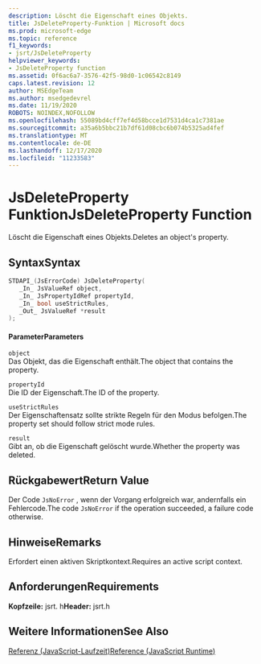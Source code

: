 ```yaml
---
description: Löscht die Eigenschaft eines Objekts.
title: JsDeleteProperty-Funktion | Microsoft docs
ms.prod: microsoft-edge
ms.topic: reference
f1_keywords:
- jsrt/JsDeleteProperty
helpviewer_keywords:
- JsDeleteProperty function
ms.assetid: 0f6ac6a7-3576-42f5-98d0-1c06542c8149
caps.latest.revision: 12
author: MSEdgeTeam
ms.author: msedgedevrel
ms.date: 11/19/2020
ROBOTS: NOINDEX,NOFOLLOW
ms.openlocfilehash: 55089bd4cff7ef4d58bcce1d7531d4ca1c7381ae
ms.sourcegitcommit: a35a6b5bbc21b7df61d08cbc6b074b5325ad4fef
ms.translationtype: MT
ms.contentlocale: de-DE
ms.lasthandoff: 12/17/2020
ms.locfileid: "11233583"
---
```

# <span data-ttu-id="4d9ff-103">JsDeleteProperty Funktion</span><span class="sxs-lookup"><span data-stu-id="4d9ff-103">JsDeleteProperty Function</span></span>

<span data-ttu-id="4d9ff-104">Löscht die Eigenschaft eines Objekts.</span><span class="sxs-lookup"><span data-stu-id="4d9ff-104">Deletes an object's property.</span></span>  
  
## <span data-ttu-id="4d9ff-105">Syntax</span><span class="sxs-lookup"><span data-stu-id="4d9ff-105">Syntax</span></span>  
  
```cpp  
STDAPI_(JsErrorCode) JsDeleteProperty(  
   _In_ JsValueRef object,  
   _In_ JsPropertyIdRef propertyId,  
   _In_ bool useStrictRules,  
   _Out_ JsValueRef *result  
);  
```  
  
#### <span data-ttu-id="4d9ff-106">Parameter</span><span class="sxs-lookup"><span data-stu-id="4d9ff-106">Parameters</span></span>  
 `object`  
 <span data-ttu-id="4d9ff-107">Das Objekt, das die Eigenschaft enthält.</span><span class="sxs-lookup"><span data-stu-id="4d9ff-107">The object that contains the property.</span></span>  
  
 `propertyId`  
 <span data-ttu-id="4d9ff-108">Die ID der Eigenschaft.</span><span class="sxs-lookup"><span data-stu-id="4d9ff-108">The ID of the property.</span></span>  
  
 `useStrictRules`  
 <span data-ttu-id="4d9ff-109">Der Eigenschaftensatz sollte strikte Regeln für den Modus befolgen.</span><span class="sxs-lookup"><span data-stu-id="4d9ff-109">The property set should follow strict mode rules.</span></span>  
  
 `result`  
 <span data-ttu-id="4d9ff-110">Gibt an, ob die Eigenschaft gelöscht wurde.</span><span class="sxs-lookup"><span data-stu-id="4d9ff-110">Whether the property was deleted.</span></span>  
  
## <span data-ttu-id="4d9ff-111">Rückgabewert</span><span class="sxs-lookup"><span data-stu-id="4d9ff-111">Return Value</span></span>  
 <span data-ttu-id="4d9ff-112">Der Code `JsNoError` , wenn der Vorgang erfolgreich war, andernfalls ein Fehlercode.</span><span class="sxs-lookup"><span data-stu-id="4d9ff-112">The code `JsNoError` if the operation succeeded, a failure code otherwise.</span></span>  
  
## <span data-ttu-id="4d9ff-113">Hinweise</span><span class="sxs-lookup"><span data-stu-id="4d9ff-113">Remarks</span></span>  
 <span data-ttu-id="4d9ff-114">Erfordert einen aktiven Skriptkontext.</span><span class="sxs-lookup"><span data-stu-id="4d9ff-114">Requires an active script context.</span></span>  
  
## <span data-ttu-id="4d9ff-115">Anforderungen</span><span class="sxs-lookup"><span data-stu-id="4d9ff-115">Requirements</span></span>  
 <span data-ttu-id="4d9ff-116">**Kopfzeile:** jsrt. h</span><span class="sxs-lookup"><span data-stu-id="4d9ff-116">**Header:** jsrt.h</span></span>  
  
## <span data-ttu-id="4d9ff-117">Weitere Informationen</span><span class="sxs-lookup"><span data-stu-id="4d9ff-117">See Also</span></span>  
 [<span data-ttu-id="4d9ff-118">Referenz (JavaScript-Laufzeit)</span><span class="sxs-lookup"><span data-stu-id="4d9ff-118">Reference (JavaScript Runtime)</span></span>](../chakra-hosting/reference-javascript-runtime.md)
